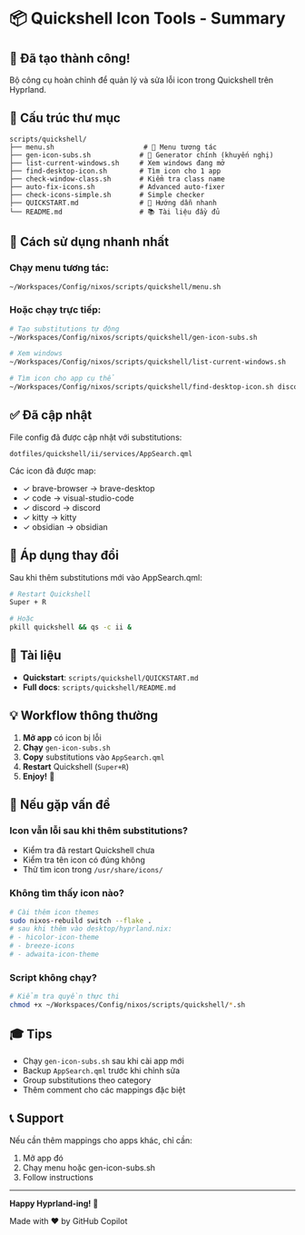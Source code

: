 # 📦 Quickshell Icon Tools - Summary

## 🎯 Đã tạo thành công!

Bộ công cụ hoàn chỉnh để quản lý và sửa lỗi icon trong Quickshell trên Hyprland.

## 📁 Cấu trúc thư mục

```
scripts/quickshell/
├── menu.sh                      # 🌟 Menu tương tác
├── gen-icon-subs.sh            # 🌟 Generator chính (khuyến nghị)
├── list-current-windows.sh     # Xem windows đang mở
├── find-desktop-icon.sh        # Tìm icon cho 1 app
├── check-window-class.sh       # Kiểm tra class name
├── auto-fix-icons.sh           # Advanced auto-fixer
├── check-icons-simple.sh       # Simple checker
├── QUICKSTART.md               # 📖 Hướng dẫn nhanh
└── README.md                   # 📚 Tài liệu đầy đủ
```

## 🚀 Cách sử dụng nhanh nhất

### Chạy menu tương tác:

```bash
~/Workspaces/Config/nixos/scripts/quickshell/menu.sh
```

### Hoặc chạy trực tiếp:

```bash
# Tạo substitutions tự động
~/Workspaces/Config/nixos/scripts/quickshell/gen-icon-subs.sh

# Xem windows
~/Workspaces/Config/nixos/scripts/quickshell/list-current-windows.sh

# Tìm icon cho app cụ thể
~/Workspaces/Config/nixos/scripts/quickshell/find-desktop-icon.sh discord
```

## ✅ Đã cập nhật

File config đã được cập nhật với substitutions:

```
dotfiles/quickshell/ii/services/AppSearch.qml
```

Các icon đã được map:

-   ✓ brave-browser → brave-desktop
-   ✓ code → visual-studio-code
-   ✓ discord → discord
-   ✓ kitty → kitty
-   ✓ obsidian → obsidian

## 🔄 Áp dụng thay đổi

Sau khi thêm substitutions mới vào AppSearch.qml:

```bash
# Restart Quickshell
Super + R

# Hoặc
pkill quickshell && qs -c ii &
```

## 📖 Tài liệu

-   **Quickstart**: `scripts/quickshell/QUICKSTART.md`
-   **Full docs**: `scripts/quickshell/README.md`

## 💡 Workflow thông thường

1. **Mở app** có icon bị lỗi
2. **Chạy** `gen-icon-subs.sh`
3. **Copy** substitutions vào `AppSearch.qml`
4. **Restart** Quickshell (`Super+R`)
5. **Enjoy!** 🎉

## 🐛 Nếu gặp vấn đề

### Icon vẫn lỗi sau khi thêm substitutions?

-   Kiểm tra đã restart Quickshell chưa
-   Kiểm tra tên icon có đúng không
-   Thử tìm icon trong `/usr/share/icons/`

### Không tìm thấy icon nào?

```bash
# Cài thêm icon themes
sudo nixos-rebuild switch --flake .
# sau khi thêm vào desktop/hyprland.nix:
# - hicolor-icon-theme
# - breeze-icons
# - adwaita-icon-theme
```

### Script không chạy?

```bash
# Kiểm tra quyền thực thi
chmod +x ~/Workspaces/Config/nixos/scripts/quickshell/*.sh
```

## 🎓 Tips

-   Chạy `gen-icon-subs.sh` sau khi cài app mới
-   Backup `AppSearch.qml` trước khi chỉnh sửa
-   Group substitutions theo category
-   Thêm comment cho các mappings đặc biệt

## 📞 Support

Nếu cần thêm mappings cho apps khác, chỉ cần:

1. Mở app đó
2. Chạy menu hoặc gen-icon-subs.sh
3. Follow instructions

---

**Happy Hyprland-ing! 🚀**

Made with ❤️ by GitHub Copilot
